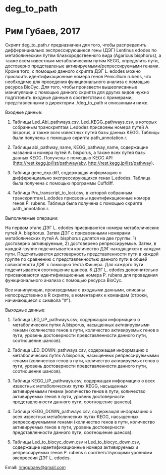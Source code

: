 # deg_to_path
# Рим Губаев, 2017

Скрипт deg_to_path.r предназначен для того, чтобы распределить дифференциально экспрессирующиеся гены (ДЭГ) Lentinus edodes по метаболическим путям близкородственного вида (Agaricus bisphorus), а также всем известным метаболическим путям KEGG, определить пути, достоверно представленые активируемыми/репрессируемыми генами. Кроме того, с помощью данного скрипта ДЭГ L. edodes можно присвоить идентификационные номера генов Penicillium rubens, что необходимо для проведения функционального анализа с помощью ресурса BioCyc.
Для того, чтобы произвести вышеописанные манипуляции с помощью данного скрипта для других видов нужно подготовить входные данные в соответствии с примерами, представленными в директории ./deg_to_path и описанными ниже.

Входные данные:

1) Таблицы Led_Abi_pathways.csv, Led_KEGG_pathways.csv, в которых собранным транскриптам L.edodes присвоены номера путей A. bisporus, а также всех известных путей базы данных KEGG. Таблицы были получены с помощью скрипта path_annotation.r.

2) Таблицы abi_pathway_name,  KEGG_pathway_name, содержащие названия и номера путей A. bisporus, а также всех путей базы данных KEGG. Получены c помощью KEGG API (http://rest.kegg.jp/list/pathway/abv, http://rest.kegg.jp/list/pathway).

3) Таблица gene_exp.diff, содержащая информацию о дифференциально экспрессирующихся генах L.edodes. Таблица была получена с помощью программы Cuffdiff.

4) Таблица Pru_transcript_to_loci.csv, в которой собранным транскриптам L.edodes присвоены идентификационные номера генов P. rubens. Таблица была получена с помощью скрипта path_annotation.r.

Выполняемые операции:

На первом этапе ДЭГ L. edodes присвиваются номера метаболических путей A. bisphorus. Затем ДЭГ с присвоенными номерами метаболических путей A. bisphorus делятся на две группы: 1) достоверно активируемые, 2) достоверено репрессируемые. Затем, в каждой группе подсчитывается количество ДЭГ находящихся в каждом пути. Подсчитывается достоверность представленности пути в каждой группе по сравнению с представленностью данного пути в общей совокопности ДЭГ с помощью теста Фишера. Для каждого пути подсчитывается соотношение шансов.
К ДЭГ L. edodes дополнительно присваюваются идентификационные номера P. rubens для проведения функционального анализа с помощью ресурса BioCyc.

Все манипуляции, производимые с входными данными, описаны непосредственно в R скрипте, в коментариях к командам (строки, начинающиеся с символа "#").

Выходные данные:

1) Таблица LED_UP_pathways.csv, содержащая информацию о метаболических путях A.bisporus, насыщенных активируемыми генами (количество генов в пути, количество активируемых генов  в пути, уровень достоверности представленности данного пути, соотношение шансов).

2) Таблица LED_DOWN_pathways.csv, содержащая информацию о метаболических путях A.bisporus, насыщенных репрессируемымми генами (количество генов в пути, количество активируемых генов  в пути, уровень достоверности представленности данного пути, соотношение шансов).

3) Таблица KEGG_UP_pathways.csv, содержащая информацию о всех известных метаболических путях KEGG, насыщенных активируемыми генами (количество генов в пути, количество активируемых генов  в пути, уровень достоверности представленности данного пути, соотношение шансов).

4) Таблица KEGG_DOWN_pathways.csv, содержащая информацию о всех известных метаболических путях KEGG, насыщенных репрессируемымми генами (количество генов в пути, количество активируемых генов  в пути, уровень достоверности представленности данного пути, соотношение шансов).

5) Таблицы Led_to_biocyc_down.csv и Led_to_biocyc_down.csv, содержащие идентификационные номера активируемых и репрессируемых генов P. rubens с соответствующими уровнями экспрессии ДЭГ L. edodes.

Email: rimgubaev@gmail.com
